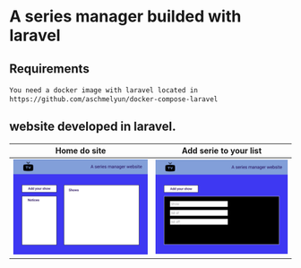 # A series manager builded with laravel
## Requirements
    You need a docker image with laravel located in https://github.com/aschmelyun/docker-compose-laravel
## website developed in laravel.

Home do site             |  Add serie to your list
:-------------------------:|:-------------------------:
![Home](resources/img/Home.png)  |  ![INSERT serie](resources/img/Add-show.png)
